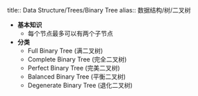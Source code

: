 title:: Data Structure/Trees/Binary Tree
alias:: 数据结构/树/二叉树

- **基本知识**
	- 每个节点最多可以有两个子节点
- **分类**
	- Full Binary Tree (满二叉树)
	- Complete Binary Tree (完全二叉树)
	- Perfect Binary Tree (完美二叉树)
	- Balanced Binary Tree (平衡二叉树)
	- Degenerate Binary Tree (退化二叉树)
